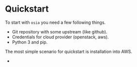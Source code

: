 Quickstart
==========

To start with `osia` you need a few following things.

* Git repository with some upstream (like github).
* Credentials for cloud provider (openstack, aws).
* Python 3 and pip.

The most simple scenario for quickstart is installation into AWS. 

* 
